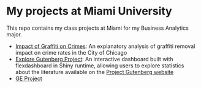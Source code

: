 # My projects at Miami University
This repo contains my class projects at Miami for my Business Analytics major.
* [Impact of Graffiti on Crimes](https://linhtran304.github.io/crime_chicago/final_solo.html): An explanatory analysis of graffiti removal impact on crime rates in the City of Chicago
* [Explore Gutenberg Project](https://linhtran304.shinyapps.io/Explore_Gutenberg_Project): An interactive dashboard built with flexdashboard in Shiny runtime, allowing users to explore statistics about the literature available on the [Project Gutenberg website](https://www.gutenberg.org/)
* [GE Project](https://github.com/linhtran304/Miami/tree/main/GE%20Project)

